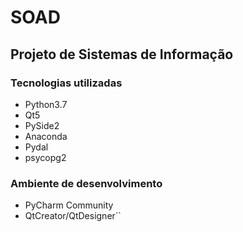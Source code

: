 # SOAD

## Projeto de Sistemas de Informação

### Tecnologias utilizadas

* Python3.7 
* Qt5
* PySide2
* Anaconda
* Pydal
* psycopg2

### Ambiente de desenvolvimento

* PyCharm Community
* QtCreator/QtDesigner``